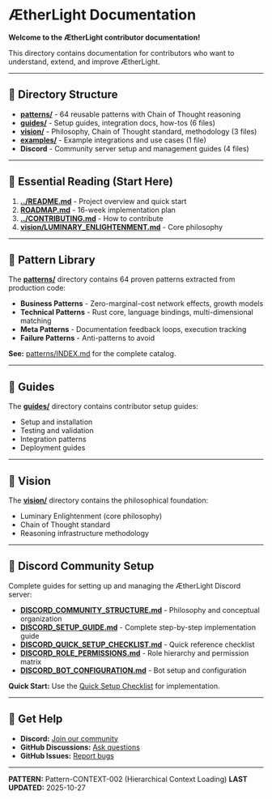 # ÆtherLight Documentation

**Welcome to the ÆtherLight contributor documentation!**

This directory contains documentation for contributors who want to understand, extend, and improve ÆtherLight.

---

## 📁 Directory Structure

- **[patterns/](patterns/)** - 64 reusable patterns with Chain of Thought reasoning
- **[guides/](guides/)** - Setup guides, integration docs, how-tos (6 files)
- **[vision/](vision/)** - Philosophy, Chain of Thought standard, methodology (3 files)
- **[examples/](examples/)** - Example integrations and use cases (1 file)
- **Discord** - Community server setup and management guides (4 files)

---

## 🚀 Essential Reading (Start Here)

1. **[../README.md](../README.md)** - Project overview and quick start
2. **[ROADMAP.md](ROADMAP.md)** - 16-week implementation plan
3. **[../CONTRIBUTING.md](../CONTRIBUTING.md)** - How to contribute
4. **[vision/LUMINARY_ENLIGHTENMENT.md](vision/LUMINARY_ENLIGHTENMENT.md)** - Core philosophy

---

## 🎯 Pattern Library

The **[patterns/](patterns/)** directory contains 64 proven patterns extracted from production code:

- **Business Patterns** - Zero-marginal-cost network effects, growth models
- **Technical Patterns** - Rust core, language bindings, multi-dimensional matching
- **Meta Patterns** - Documentation feedback loops, execution tracking
- **Failure Patterns** - Anti-patterns to avoid

**See:** [patterns/INDEX.md](patterns/INDEX.md) for the complete catalog.

---

## 📖 Guides

The **[guides/](guides/)** directory contains contributor setup guides:

- Setup and installation
- Testing and validation
- Integration patterns
- Deployment guides

---

## 🌟 Vision

The **[vision/](vision/)** directory contains the philosophical foundation:

- Luminary Enlightenment (core philosophy)
- Chain of Thought standard
- Reasoning infrastructure methodology

---

## 💬 Discord Community Setup

Complete guides for setting up and managing the ÆtherLight Discord server:

- **[DISCORD_COMMUNITY_STRUCTURE.md](DISCORD_COMMUNITY_STRUCTURE.md)** - Philosophy and conceptual organization
- **[DISCORD_SETUP_GUIDE.md](DISCORD_SETUP_GUIDE.md)** - Complete step-by-step implementation guide
- **[DISCORD_QUICK_SETUP_CHECKLIST.md](DISCORD_QUICK_SETUP_CHECKLIST.md)** - Quick reference checklist
- **[DISCORD_ROLE_PERMISSIONS.md](DISCORD_ROLE_PERMISSIONS.md)** - Role hierarchy and permission matrix
- **[DISCORD_BOT_CONFIGURATION.md](DISCORD_BOT_CONFIGURATION.md)** - Bot setup and configuration

**Quick Start:** Use the [Quick Setup Checklist](DISCORD_QUICK_SETUP_CHECKLIST.md) for implementation.

---

## 💬 Get Help

- **Discord:** [Join our community](https://discord.gg/ExkyhBny)
- **GitHub Discussions:** [Ask questions](https://github.com/AEtherlight-ai/lumina/discussions)
- **GitHub Issues:** [Report bugs](https://github.com/AEtherlight-ai/lumina/issues)

---

**PATTERN:** Pattern-CONTEXT-002 (Hierarchical Context Loading)
**LAST UPDATED:** 2025-10-27
